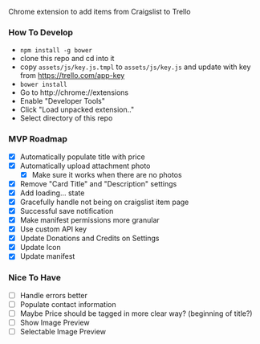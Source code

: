 Chrome extension to add items from Craigslist to Trello

### How To Develop
- `npm install -g bower`
- clone this repo and cd into it
- copy `assets/js/key.js.tmpl` to `assets/js/key.js` and update with key from https://trello.com/app-key
- `bower install`
- Go to http://chrome://extensions
- Enable "Developer Tools"
- Click "Load unpacked extension.."
- Select directory of this repo

### MVP Roadmap
- [x] Automatically populate title with price
- [x] Automatically upload attachment photo
  - [x] Make sure it works when there are no photos
- [x] Remove "Card Title" and "Description" settings
- [x] Add loading... state
- [x] Gracefully handle not being on craigslist item page
- [x] Successful save notification
- [x] Make manifest permissions more granular
- [x] Use custom API key
- [x] Update Donations and Credits on Settings
- [x] Update Icon
- [x] Update manifest

### Nice To Have
- [ ] Handle errors better
- [ ] Populate contact information
- [ ] Maybe Price should be tagged in more clear way? (beginning of title?)
- [ ] Show Image Preview
- [ ] Selectable Image Preview
